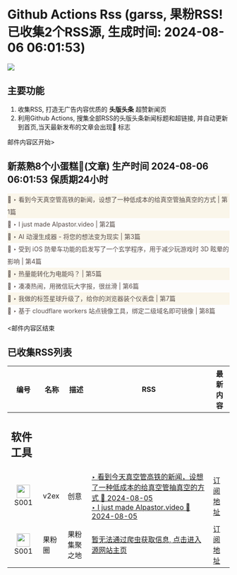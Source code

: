 # Github Actions Rss (garss, 果粉RSS! 已收集2个RSS源, 生成时间: 2024-08-06 06:01:53)

![](https://cdn.jsdelivr.net/gh/xinkeji/garss/_media/ga-rss.png)



## 主要功能
1. 收集RSS, 打造无广告内容优质的 **头版头条** 超赞新闻页
2. 利用Github Actions, 搜集全部RSS的头版头条新闻标题和超链接, 并自动更新到首页,当天最新发布的文章会出现🌈 标志

邮件内容区开始>
<h2>新蒸熟8个小蛋糕🍰(文章) 生产时间 2024-08-06 06:01:53 保质期24小时</h2>

<div style='line-height:3;background-color:#FAF6EA;' ><a href='https://www.v2ex.com/t/1062773#reply5' style="line-height:2;text-decoration:none;display:block;color:#584D49;">🌈 ‣ 看到今天真空管高铁的新闻，设想了一种低成本的给真空管抽真空的方式 | 第1篇</a></div><div style='line-height:3;' ><a href='https://www.v2ex.com/t/1062775#reply0' style="line-height:2;text-decoration:none;display:block;color:#584D49;">🌈 ‣ I just made AIpastor.video | 第2篇</a></div><div style='line-height:3;background-color:#FAF6EA;' ><a href='https://www.v2ex.com/t/1062761#reply0' style="line-height:2;text-decoration:none;display:block;color:#584D49;">🌈 ‣ AI 动漫生成器 - 将您的想法变为现实 | 第3篇</a></div><div style='line-height:3;' ><a href='https://www.v2ex.com/t/1062710#reply15' style="line-height:2;text-decoration:none;display:block;color:#584D49;">🌈 ‣ 受到 iOS 防晕车功能的启发写了一个玄学程序，用于减少玩游戏时 3D 眩晕的影响 | 第4篇</a></div><div style='line-height:3;background-color:#FAF6EA;' ><a href='https://www.v2ex.com/t/1062657#reply31' style="line-height:2;text-decoration:none;display:block;color:#584D49;">🌈 ‣ 热量能转化为电能吗？ | 第5篇</a></div><div style='line-height:3;' ><a href='https://www.v2ex.com/t/1062504#reply31' style="line-height:2;text-decoration:none;display:block;color:#584D49;">🌈 ‣ 凑凑热闹，用微信玩大字报，很丝滑 | 第6篇</a></div><div style='line-height:3;background-color:#FAF6EA;' ><a href='https://www.v2ex.com/t/1062542#reply0' style="line-height:2;text-decoration:none;display:block;color:#584D49;">🌈 ‣ ​我做的标签星球升级了，给你的浏览器装个仪表盘 | 第7篇</a></div><div style='line-height:3;' ><a href='https://www.v2ex.com/t/1062498#reply2' style="line-height:2;text-decoration:none;display:block;color:#584D49;">🌈 ‣ 基于 cloudflare workers 站点镜像工具，绑定二级域名即可镜像 | 第8篇</a></div>

<邮件内容区结束

## 已收集RSS列表

| 编号 | 名称 | 描述 | RSS | 最新内容 |
| --- | --- | --- | --- | --- |
| <h2 id="软件工具">软件工具</h2> |  |   |  |  |
| <div id="S001" style="text-align: center;"><img src="https://cdn.jsdelivr.net/gh/zhaoolee/garss/_media/favicon/S001.png" width="30px" style="width:30px;height: auto;"/><br><span>S001</span></div> | v2ex | 创意 | [‣ 看到今天真空管高铁的新闻，设想了一种低成本的给真空管抽真空的方式 🌈 2024-08-05](https://www.v2ex.com/t/1062773#reply5)<br/>[‣ I just made AIpastor.video 🌈 2024-08-05](https://www.v2ex.com/t/1062775#reply0) | [订阅地址](https://www.v2ex.com/feed/tab/creative.xml) |
| <div id="S001" style="text-align: center;"><img src="https://cdn.jsdelivr.net/gh/zhaoolee/garss/_media/favicon/S001.png" width="30px" style="width:30px;height: auto;"/><br><span>S001</span></div> | 果粉圈 | 果粉集聚之地 | [暂无法通过爬虫获取信息, 点击进入源网站主页](https://g0f.cn) | [订阅地址](https://g0f.cn/rss.xml) |




